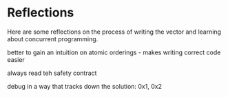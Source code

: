 # Reflections

Here are some reflections on the process of writing the vector and learning about concurrent programming.

better to gain an intuition on atomic orderings - makes writing correct code easier

always read teh safety contract

debug in a way that tracks down the solution: 0x1, 0x2

